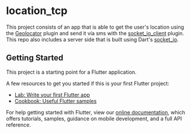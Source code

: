 # location_tcp

This project consists of an app that is able to get the user's location using the [Geolocator](https://pub.dev/packages/geolocator) plugin and send it vía sms with the [socket_io_client](https://pub.dev/packages/socket_io_client) plugin. This repo also includes a server side that is built using Dart's [socket_io](https://pub.dev/packages/socket_io).

## Getting Started

This project is a starting point for a Flutter application.

A few resources to get you started if this is your first Flutter project:

- [Lab: Write your first Flutter app](https://flutter.dev/docs/get-started/codelab)
- [Cookbook: Useful Flutter samples](https://flutter.dev/docs/cookbook)

For help getting started with Flutter, view our
[online documentation](https://flutter.dev/docs), which offers tutorials,
samples, guidance on mobile development, and a full API reference.
